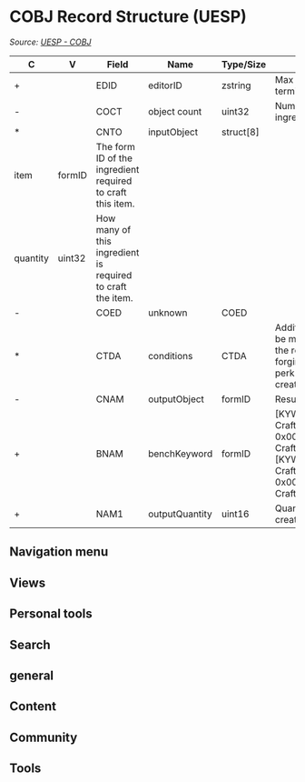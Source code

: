 # COBJ Record Structure (UESP)

*Source: [UESP - COBJ](https://en.uesp.net/wiki/Skyrim_Mod:Mod_File_Format/COBJ)*

| C | V | Field | Name | Type/Size | Info |
| --- | --- | --- | --- | --- | --- |
| + |  | EDID | editorID | zstring | Max 0x200 bytes, including null terminator. |
| - |  | COCT | object count | uint32 | Number of input objects (types of ingredients) required. |
| * |  | CNTO | inputObject | struct[8] |  |
| item | formID | The form ID of the ingredient required to craft this item. |  |  |  |
| quantity | uint32 | How many of this ingredient is required to craft the item. |  |  |  |
| - |  | COED | unknown | COED |  |
| * |  | CTDA | conditions | CTDA | Additional requirements that must be met before the player can use the recipe.  Most notably, used for forging to specify the Smithing perk that must be unlocked to create the item. |
| - |  | CNAM | outputObject | formID | Resulting output object FormID. |
| + |  | BNAM | benchKeyword | formID | [KYWD 0x00088105] CraftingSmithingForge, [KYWD 0x000ADB78] CraftingSmithingArmorTable, [KYWD 0x000A5CCE] CraftingSmelter, [KYWD 0x00088108] CraftingSmithingSharpeningWheel |
| + |  | NAM1 | outputQuantity | uint16 | Quantity of the output object created by the recipe. |

## Navigation menu

## Views

## Personal tools

## Search

## general

## Content

## Community

## Tools

